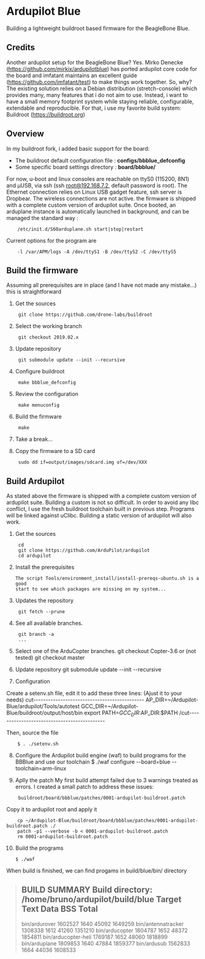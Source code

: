 # Ardupilot Blue
Building a lightweight buildroot based firmware for the BeagleBone Blue.


## Credits
Another ardupilot setup for the BeagleBone Blue?
Yes. Mirko Denecke (https://github.com/mirkix/ardupilotblue) has ported
ardupilot core code for the board and imfatant maintains an excellent guide 
(https://github.com/imfatant/test) to make things work together.
So, why? The existing solution relies on a Debian distribution
(stretch-console) which provides many, many features that i do not aim to use.
Instead, i want to have a small memory footprint system while staying
reliable, configurable, extendable and reproducible.
For that, i use my favorite build system: Buildroot (https://buildroot.org)

## Overview
In my buildroot fork, i added basic support for the board:
 
- The buildroot default configuration file : **configs/bbblue_defconfig**
- Some specific board settings directory   : **board/bbblue/**

For now, u-boot and linux consoles are reachable on ttyS0 (115200, 8N1) and
µUSB, via ssh (ssh root@192.168.7.2, default password is root). The Ethernet
connection relies on Linux USB gadget feature, ssh server is Dropbear. The
wireless connections are not active. the firmware is shipped with a complete
custom version of ardupilot suite.
Once booted, an arduplane instance is automatically launched in background,
and can be managed the standard way :

		/etc/init.d/S60arduplane.sh start|stop|restart

  Current options for the program are
  
		-l /var/APM/logs -A /dev/ttyS1 -B /dev/ttyS2 -C /dev/ttyS5

## Build the firmware

Assuming all prerequisites are in place (and I have not made any mistake...) this is straightforward

1) Get the sources

		git clone https://github.com/drone-labs/buildroot

2) Select the working branch

		git checkout 2019.02.x

3) Update repository

		git submodule update --init --recursive

4) Configure buildroot

		make bbblue_defconfig

5) Review the configuration

		make menuconfig

5) Build the firmware

		make

6) Take a break...

7) Copy the firmware to a SD card

		sudo dd if=output/images/sdcard.img of=/dev/XXX


## Build Ardupilot
As stated above the firmware is shipped with a complete custom version of ardupilot suite.
Building a custom is not so difficult. In order to avoid any libc conflict, I use the fresh
buildroot toolchain built in previous step. Programs will be linked against uClibc.
Building a static version of ardupilot will also work.

1) Get the sources

		cd
		git clone https://github.com/ArduPilot/ardupilot
		cd ardupilot
    
2)  Install the prerequisites

		The script Tools/environment_install/install-prereqs-ubuntu.sh is a good
		start to see which packages are missing on my system...
    
3) Updates the repository

		git fetch --prune
    
4) See all available branches.

		git branch -a
		...

5) Select one of the ArduCopter branches.
		git checkout Copter-3.6
		or (not tested)
		git checkout master

6) Update repository
		git submodule update --init --recursive

7) Configuration

Create a setenv.sh file, edit it to add these three lines:
(Ajust it to your needs)
	cut---------------------------------------------
	AP_DIR=~/Ardupilot-Blue/ardupilot/Tools/autotest
	GCC_DIR=~/Ardupilot-Blue/buildroot/output/host/bin
	export PATH=$GCC_DIR:$AP_DIR:$PATH
	/cut--------------------------------------------
 
  Then, source the file

		$ . ./setenv.sh
 
8) Configure the Ardupilot build engine (waf) to build programs for the BBBlue and use our toolchain
		$ ./waf configure --board=blue --toolchain=arm-linux

9) Aplly the patch
 My first build attempt failed due to 3 warnings treated as errors.
 I created a small patch to address these issues:

		buildroot/board/bbblue/patches/0001-ardupilot-buildroot.patch

 Copy it to ardupilot root and apply it
 
		cp ~/Ardupilot-Blue/buildroot/board/bbblue/patches/0001-ardupilot-buildroot.patch ./
		patch -p1 --verbose -b < 0001-ardupilot-buildroot.patch
		rm 0001-ardupilot-buildroot.patch

10) Build the programs

		$ ./waf
 
When build is finished, we can find progams in build/blue/bin/ directory
 > BUILD SUMMARY
 > Build directory: /home/bruno/ardupilot/build/blue
 > Target               Text     Data  BSS    Total  
 > --------------------------------------------------
 > bin/ardurover        1602527  1640  45092  1649259
 > bin/antennatracker   1308338  1612  41260  1351210
 > bin/arducopter       1804787  1652  48372  1854811
 > bin/arducopter-heli  1769187  1652  48060  1818899
 > bin/arduplane        1809853  1640  47884  1859377
 > bin/ardusub          1562833  1664  44036  1608533






